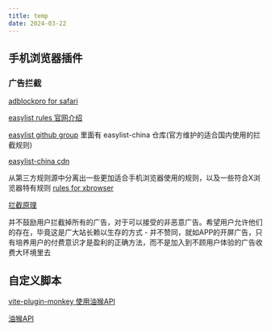 ```yaml
---
title: temp
date: 2024-03-22
---
```


## 手机浏览器插件

### 广告拦截

[adblockpro for safari](https://adblockpro.com/zh-cn)

[easylist rules 官网介绍](https://easylist.to/index.html)

[easylist github group](https://github.com/easylist) 里面有 easylist-china 仓库(官方维护的适合国内使用的拦截规则)

[easylist-china cdn](https://easylist-downloads.adblockplus.org/easylistchina.txt>)

从第三方规则源中分离出一些更加适合手机浏览器使用的规则，以及一些符合X浏览器特有规则 [rules for xbrowser](https://github.com/examplecode/ad-rules-for-xbrowser/blob/master/core-rule-cn.txt)

[拦截原理](https://www.xbext.com/docs/ad-block-overview.html)

并不鼓励用户拦截掉所有的广告，对于可以接受的非恶意广告。希望用户允许他们的存在，毕竟这是广大站长赖以生存的方式 - 并不赞同，就如APP的开屏广告，只有培养用户的付费意识才是盈利的正确方法，而不是加入到不顾用户体验的广告收费大环境里去

## 自定义脚本

[vite-plugin-monkey 使用油猴API](https://github.com/lisonge/vite-plugin-monkey/blob/main/README_zh.md#esm-%E7%94%A8%E6%B3%95)

[油猴API](https://www.xbext.com/docs/user-script-api-reference.html#GM-xmlhttpRequest)
